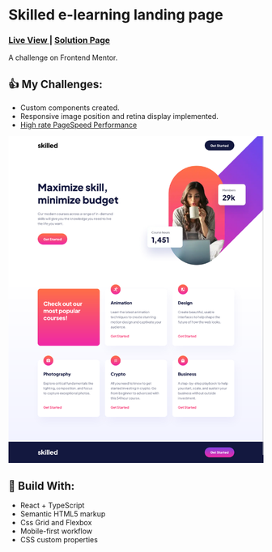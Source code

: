 <h1>Skilled e-learning landing page</h1>
<div>
  <h3>
    <a href="https://charming-moxie-25efc2.netlify.app/"> Live View </a>
    <span> | </span>
    <a href="https://www.frontendmentor.io/solutions/fylo-landing-page-with-typescript-Rp93QMMrMo"> Solution Page </a>
  </h3>
</div>
<div>
  A challenge on Frontend Mentor.
</div>

## 👍 My Challenges:

- Custom components created.
- Responsive image position and retina display implemented.
- [High rate PageSpeed Performance](https://pagespeed.web.dev/report?url=https%3A%2F%2Fsuperlative-gelato-8c62b6.netlify.app%2F)

![](./public/screenshot.png)

## 🎉 Build With:

- React + TypeScript
- Semantic HTML5 markup
- Css Grid and Flexbox
- Mobile-first workflow
- CSS custom properties
